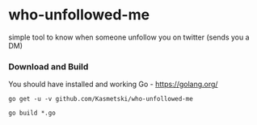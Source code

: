 # who-unfollowed-me
simple tool to know when someone unfollow you on twitter (sends you a DM)

### Download and Build

You should have installed and working Go - https://golang.org/

 `go get -u -v github.com/Kasmetski/who-unfollowed-me`

 `go build *.go`